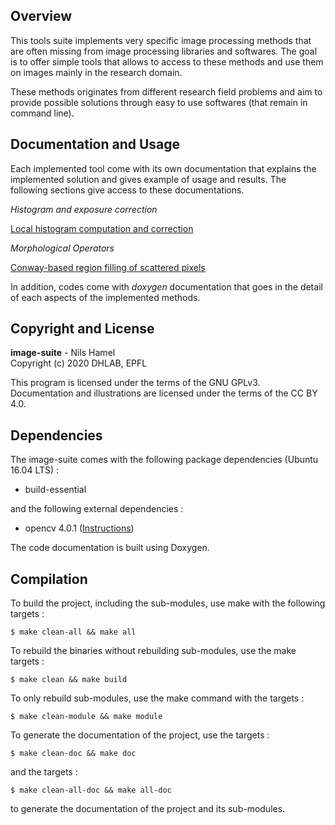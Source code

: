 ## Overview

This tools suite implements very specific image processing methods that are often missing from image processing libraries and softwares. The goal is to offer simple tools that allows to access to these methods and use them on images mainly in the research domain.

These methods originates from different research field problems and aim to provide possible solutions through easy to use softwares (that remain in command line).

## Documentation and Usage

Each implemented tool come with its own documentation that explains the implemented solution and gives example of usage and results. The following sections give access to these documentations.

_Histogram and exposure correction_

[Local histogram computation and correction](src/image-adaptative-histogram/README.md)

_Morphological Operators_

[Conway-based region filling of scattered pixels](src/image-morphological-conway/README.md)

In addition, codes come with _doxygen_ documentation that goes in the detail of each aspects of the implemented methods.

## Copyright and License

**image-suite** - Nils Hamel <br >
Copyright (c) 2020 DHLAB, EPFL

This program is licensed under the terms of the GNU GPLv3. Documentation and illustrations are licensed under the terms of the CC BY 4.0.

## Dependencies

The image-suite comes with the following package dependencies (Ubuntu 16.04 LTS) :

* build-essential

and the following external dependencies :

 * opencv 4.0.1 ([Instructions](EXTERNAL.md))

The code documentation is built using Doxygen.

## Compilation

To build the project, including the sub-modules, use make with the following targets :

    $ make clean-all && make all

To rebuild the binaries without rebuilding sub-modules, use the make targets :

    $ make clean && make build

To only rebuild sub-modules, use the make command with the targets :

    $ make clean-module && make module

To generate the documentation of the project, use the targets :

    $ make clean-doc && make doc

and the targets :

    $ make clean-all-doc && make all-doc

to generate the documentation of the project and its sub-modules.

